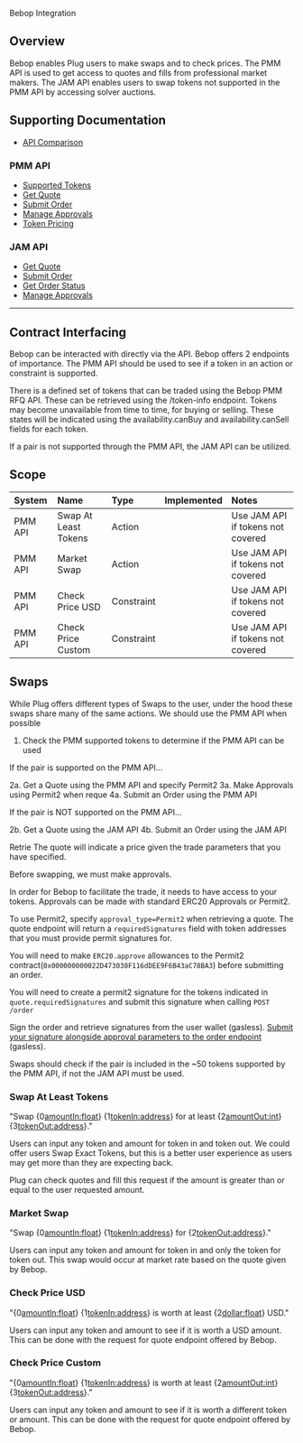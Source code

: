 Bebop Integration

## Overview

Bebop enables Plug users to make swaps and to check prices. The PMM API is used to get access to quotes and fills from professional market makers. The JAM API enables users to swap tokens not supported in the PMM API by accessing solver auctions.

## Supporting Documentation

- [API Comparison](https://docs.bebop.xyz/bebop/bebop-api-pmm-rfq/bebop-trading-apis-comparison)


### PMM API
- [Supported Tokens](https://api.bebop.xyz/pmm/ethereum/v3/token-info)
- [Get Quote](https://docs.bebop.xyz/bebop/bebop-api-pmm-rfq/rfq-api-endpoints/trade/get-quote)
- [Submit Order](https://docs.bebop.xyz/bebop/bebop-api-pmm-rfq/rfq-api-endpoints/trade/submit-order)
- [Manage Approvals](https://docs.bebop.xyz/bebop/bebop-api-pmm-rfq/rfq-api-endpoints/trade/manage-approvals)
- [Token Pricing](https://docs.bebop.xyz/bebop/bebop-api-pmm-rfq/rfq-api-endpoints/pricing)


### JAM API

- [Get Quote](https://api.bebop.xyz/jam/polygon/docs#/v1/get_quote_v1_quote_get)
- [Submit Order](https://docs.bebop.xyz/bebop/bebop-api-jam/jam-api-endpoints/submit-order)
- [Get Order Status](https://docs.bebop.xyz/bebop/bebop-api-jam/jam-api-endpoints/order-status)
- [Manage Approvals](https://docs.bebop.xyz/bebop/bebop-api-jam/jam-api-endpoints/manage-approvals)

---
## Contract Interfacing

Bebop can be interacted with directly via the API. Bebop offers 2 endpoints of importance. The PMM API should be used to see if a token in an action or constraint is supported.

There is a defined set of tokens that can be traded using the Bebop PMM RFQ API. These can be retrieved using the /token-info endpoint. Tokens may become unavailable from time to time, for buying or selling. These states will be indicated using the availability.canBuy and availability.canSell fields for each token. 

If a pair is not supported through the PMM API, the JAM API can be utilized.
  
## Scope

  
| System  | Name                 | Type       | Implemented | Notes                             |
| :------ | :------------------- | :--------- | :---------- | :-------------------------------- |
| PMM API | Swap At Least Tokens | Action     |             | Use JAM API if tokens not covered |
| PMM API | Market Swap          | Action     |             | Use JAM API if tokens not covered |
| PMM API | Check Price USD      | Constraint |             | Use JAM API if tokens not covered |
| PMM API | Check Price Custom   | Constraint |             | Use JAM API if tokens not covered |

## Swaps

While Plug offers different types of Swaps to the user, under the hood these swaps share many of the same actions. We should use the PMM API when possible 

1. Check the PMM supported tokens to determine if the PMM API can be used

If the pair is supported on the PMM API...

2a. Get a Quote using the PMM API and specify Permit2
3a. Make Approvals using Permit2 when reque
4a. Submit an Order using the PMM API

If the pair is NOT supported on the PMM API...

2b. Get a Quote using the JAM API
4b. Submit an Order using the JAM API

Retrie The quote will indicate a price given the trade parameters that you have specified. 

Before swapping, we must make approvals. 

In order for Bebop to facilitate the trade, it needs to have access to your tokens. Approvals can be made with standard ERC20 Approvals or Permit2. 

To use Permit2, specify `approval_type=Permit2` when retrieving a quote. The quote endpoint will return a `requiredSignatures` field with token addresses that you must provide permit signatures for.

You will need to make `ERC20.approve` allowances to the Permit2 contract(`0x000000000022D473030F116dDEE9F6B43aC78BA3`) before submitting an order.

You will need to create a permit2 signature for the tokens indicated in `quote.requiredSignatures` and submit this signature when calling `POST /order`

Sign the order and retrieve signatures from the user wallet (gasless). [Submit your signature alongside approval parameters to the order endpoint](https://docs.bebop.xyz/bebop/bebop-api-pmm-rfq/rfq-api-endpoints/trade/submit-order) (gasless).

Swaps should check if the pair is included in the ~50 tokens supported by the PMM API, if not the JAM API must be used.
### Swap At Least Tokens

"Swap {0<amountIn:float>} {1<tokenIn:address>} for at least {2<amountOut:int>} {3<tokenOut:address>}."

Users can input any token and amount for token in and token out. We could offer users Swap Exact Tokens, but this is a better user experience as users may get more than they are expecting back.

Plug can check quotes and fill this request if the amount is greater than or equal to the user requested amount.
### Market Swap

"Swap {0<amountIn:float>} {1<tokenIn:address>} for {2<tokenOut:address>}."

Users can input any token and amount for token in and only the token for token out. This swap would occur at market rate based on the quote given by Bebop.
### Check Price USD

"{0<amountIn:float>} {1<tokenIn:address>} is worth at least {2<dollar:float>} USD."

Users can input any token and amount to see if it is worth a USD amount. This can be done with the request for quote endpoint offered by Bebop.
### Check Price Custom

"{0<amountIn:float>} {1<tokenIn:address>} is worth at least {2<amountOut:int>} {3<tokenOut:address>}."

Users can input any token and amount to see if it is worth a different token or amount. This can be done with the request for quote endpoint offered by Bebop.
